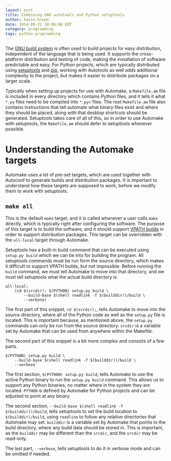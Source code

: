 ```yaml
---
layout: post
title: Combining GNU autotools and Python setuptools
author: kevin-brown
date: 2014-09-22 10:00:00 EDT
category: programming
tags: python programming
---
```


The [GNU build system][gnu-build] is often used to build projects for easy
distribution, independent of the language that is being used. It supports
the cross-platform distribution and testing of code, making the installation of
software predictable and easy. For Python projects, which are typically
distributed using [setuptools][] and [pip][], working with Autotools as well
adds additional complexity to the project, but makes it easier to distribute
packages on a larger scale.

Typically when setting up projects for use with Automake, a `Makefile.am` file
is included in every directory which contains Python files, and it tells it
what `*.py` files need to be compiled into `*.pyc` files. The root `Makefile.am`
file also contains instructions that tell automate what binary files exist and
where they should be placed, along with that desktop shortcuts should be
generated. Setuptools takes care of all of this, so in order to use Automake
with setuptools, the `Makefile.am` should defer to setuptools whenever possible.

# Understanding the Automake targets

Automake uses a lot of pre-set targets, which are used together with Autoconf to
generate builds and distribution packages. It is important to understand how
these targets are supposed to work, before we modify them to work with
setuptools.

## `make all`

This is the default `make` target, and it is called whenever a user calls `make`
directly, which is typically right after configuring the software. The purpose
of this target is to build the software, and it should support
[VPATH builds][vpath-builds] in order to support distribution packages. This
target can be overridden with the `all-local` target through Automake.

Setuptools has a built-in build command that can be executed using
`setup.py build` which we can tie into for building the program. All setuptools
commands must be run form the source directory, which makes it difficult to
support VPATH builds, but not impossible. Before running the `build` command,
we must tell Automake to move into that directory, and we must tell setuptools
what the actual build directory is.

~~~
all-local:
    (cd $(srcdir); $(PYTHON) setup.py build \
        --build-base $(shell readlink -f $(builddir))/build \
        --verbose)
~~~

The first part of this snippet, `cd $(srcdir);`, tells Automake to move into the
source directory, where all of the Python code as well as the `setup.py` file
is located. This is important because, as mentioned above, the `setup.py`
commands can only be run from the source directory. `srcdir` is a variable set
by Automake that can be used from anywhere within the Makefile.

The second part of this snippet is a bit more complex and consists of a few
parts.

~~~
$(PYTHON) setup.py build \
    --build-base $(shell readlink -f $(builddir))/build \
    --verbose`
~~~

The first section, `$(PYTHON) setup.py build`, tells Automake to use the
active Python binary to run the `setup.py build` command. This allows us to
support any Python binaries, no matter where in the system they are located.
`PYTHON` is defined by Automake for Python projects and can be adjusted to point
at any binary.

The second section, `--build-base $(shell readlink -f $(builddir))/build`, tells
setuptools to set the build location to `$(builddir)/build`, using `readline` to
follow any relative directories that Automake may set. `builddir` is a variable
set by Automake that points to the build directory, where any build data should
be stored in. This is important, as the `builddir` may be different than the
`srcdir`, and the `srcdir` may be read-only.

The last part, `--verbose`, tells setuptools to do it in verbose mode and can be
omitted if needed.

[gnu-build]: https://en.wikipedia.org/wiki/GNU_build_system
[pip]: https://pip.pypa.io/
[setuptools]: https://pythonhosted.org/setuptools/
[vpath-builds]: https://www.gnu.org/software/automake/manual/html_node/VPATH-Builds.html
